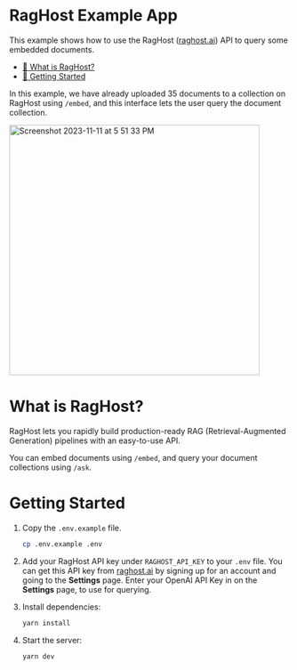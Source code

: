 # RagHost Example App

This example shows how to use the RagHost ([raghost.ai](https://raghost.ai)) API to query some embedded documents.

- [🤔 What is RagHost?](#what-is-raghost)
- [🏁 Getting Started](#getting-started)

In this example, we have already uploaded 35 documents to a collection on RagHost using `/embed`, and this interface lets the user query the document collection.

<img width="450" alt="Screenshot 2023-11-11 at 5 51 33 PM" src="https://github.com/RaghostAI/raghost-example/assets/1459660/1aff780c-e80f-4a54-90d3-675d00473a06">

# What is RagHost?

RagHost lets you rapidly build production-ready RAG (Retrieval-Augmented Generation) pipelines with an easy-to-use API.

You can embed documents using `/embed`, and query your document collections using `/ask`.

# Getting Started

1. Copy the `.env.example` file.

   ```bash
   cp .env.example .env
   ```

2. Add your RagHost API key under `RAGHOST_API_KEY` to your `.env` file. You can get this API key from [raghost.ai](https://raghost.ai) by signing up for an account and going to the **Settings** page. Enter your OpenAI API Key in on the **Settings** page, to use for querying.

3. Install dependencies:

   ```bash
   yarn install
   ```

5. Start the server:

   ```bash
   yarn dev
   ```

